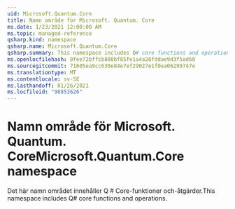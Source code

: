 ```yaml
---
uid: Microsoft.Quantum.Core
title: Namn område för Microsoft. Quantum. Core
ms.date: 1/23/2021 12:00:00 AM
ms.topic: managed-reference
qsharp.kind: namespace
qsharp.name: Microsoft.Quantum.Core
qsharp.summary: This namespace includes Q# core functions and operations.
ms.openlocfilehash: 0fee72bffcb808bf85fe1a4a28fddae9d3f5ad60
ms.sourcegitcommit: 71605ea9cc630e84e7ef29027e1f0ea06299747e
ms.translationtype: MT
ms.contentlocale: sv-SE
ms.lasthandoff: 01/26/2021
ms.locfileid: "98853626"
---
```

# <a name="microsoftquantumcore-namespace"></a><span data-ttu-id="71c6e-102">Namn område för Microsoft. Quantum. Core</span><span class="sxs-lookup"><span data-stu-id="71c6e-102">Microsoft.Quantum.Core namespace</span></span>

<span data-ttu-id="71c6e-103">Det här namn området innehåller Q # Core-funktioner och-åtgärder.</span><span class="sxs-lookup"><span data-stu-id="71c6e-103">This namespace includes Q# core functions and operations.</span></span>

